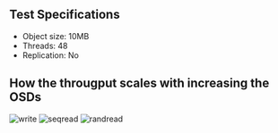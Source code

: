 ## Test Specifications

* Object size: 10MB
* Threads: 48
* Replication: No

## How the througput scales with increasing the OSDs

![write](https://user-images.githubusercontent.com/33978990/93295894-b39d9880-f80b-11ea-839d-272ade913ecd.png)
![seqread](https://user-images.githubusercontent.com/33978990/93295897-b6988900-f80b-11ea-9c81-5cfddacf2fbb.png)
![randread](https://user-images.githubusercontent.com/33978990/93295899-b7311f80-f80b-11ea-8441-f940228985d8.png)

